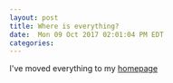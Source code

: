 ```yaml
---
layout: post
title: Where is everything?
date:  Mon 09 Oct 2017 02:01:04 PM EDT
categories: 
---
```

I've moved everything to my [homepage](https://planethawleywood.com)
